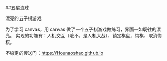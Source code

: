 ##五星连珠

漂亮的五子棋游戏

为了学习 canvas，用 canvas 做了一个五子棋游戏做练习，界面一如既往的漂亮。
实现的功能有：人机交互（哦不，是人机大战）、锁定棋盘、悔棋、取消悔棋。

不稳定的传送门：https://Hounaoshao.github.io
